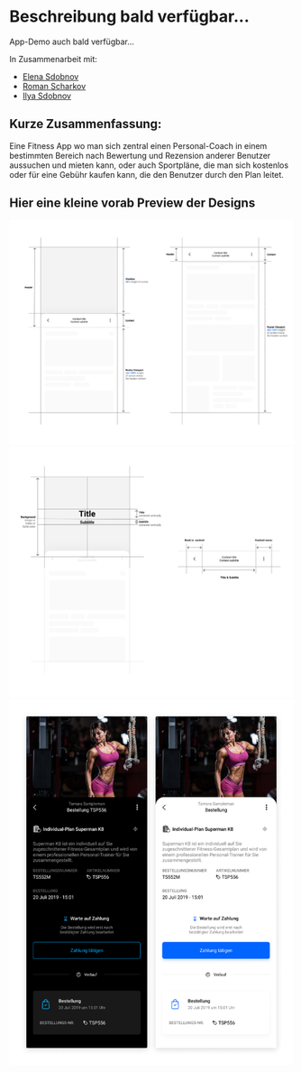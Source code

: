 # Beschreibung bald verfügbar...
App-Demo auch bald verfügbar...

In Zusammenarbeit mit:
- [Elena Sdobnov](https://t.me/elenanike)
- [Roman Scharkov](https://github.com/romshark)
- [Ilya Sdobnov](https://www.linkedin.com/in/ilya-sdobnov-18a669137/)

## Kurze Zusammenfassung:
Eine Fitness App wo man sich zentral einen Personal-Coach in einem bestimmten Bereich nach Bewertung und Rezension anderer Benutzer aussuchen und mieten kann, oder auch Sportpläne, die man sich kostenlos oder für eine Gebühr kaufen kann, die den Benutzer durch den Plan leitet.

## Hier eine kleine vorab Preview der Designs
![FitCat App design concept #1](projects/fitcat_app/media/fitcat_app_design_concept.svg)
![FitCat App design concept #2](projects/fitcat_app/media/fitcat_app_design_concept_2.svg)
![FitCat App design concept #2](projects/fitcat_app/media/fitcat_app_design_concept_3.png)